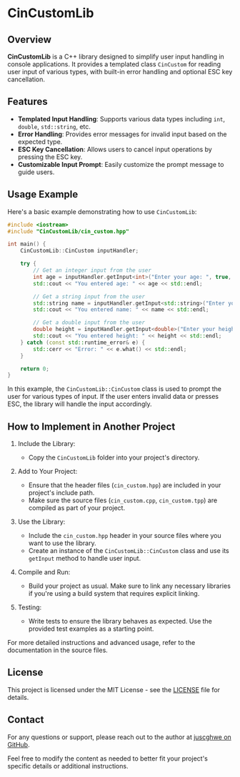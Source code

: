 [//]: <> (@file readme.md)
[//]: <> (@author juscghwe <a href = "https://github.com/juscghwe">GitHub<\a>)

# CinCustomLib

## Overview

**CinCustomLib** is a C++ library designed to simplify user input handling in console applications. It provides a templated class `CinCustom` for reading user input of various types, with built-in error handling and optional ESC key cancellation.

## Features

- **Templated Input Handling**: Supports various data types including `int`, `double`, `std::string`, etc.
- **Error Handling**: Provides error messages for invalid input based on the expected type.
- **ESC Key Cancellation**: Allows users to cancel input operations by pressing the ESC key.
- **Customizable Input Prompt**: Easily customize the prompt message to guide users.

## Usage Example

Here's a basic example demonstrating how to use `CinCustomLib`:

```cpp
#include <iostream>
#include "CinCustomLib/cin_custom.hpp"

int main() {
    CinCustomLib::CinCustom inputHandler;

    try {
        // Get an integer input from the user
        int age = inputHandler.getInput<int>("Enter your age: ", true, true);
        std::cout << "You entered age: " << age << std::endl;

        // Get a string input from the user
        std::string name = inputHandler.getInput<std::string>("Enter your name: ", true, true);
        std::cout << "You entered name: " << name << std::endl;

        // Get a double input from the user
        double height = inputHandler.getInput<double>("Enter your height (in meters): ", true, true);
        std::cout << "You entered height: " << height << std::endl;
    } catch (const std::runtime_error& e) {
        std::cerr << "Error: " << e.what() << std::endl;
    }

    return 0;
}
```

In this example, the `CinCustomLib::CinCustom` class is used to prompt the user for various types of input. If the user enters invalid data or presses ESC, the library will handle the input accordingly.

## How to Implement in Another Project

1. Include the Library:

    - Copy the `CinCustomLib` folder into your project's directory.

2. Add to Your Project:

    - Ensure that the header files (`cin_custom.hpp`) are included in your project's include path.
    - Make sure the source files (`cin_custom.cpp`, `cin_custom.tpp`) are compiled as part of your project.

3. Use the Library:

    - Include the `cin_custom.hpp` header in your source files where you want to use the library.
    - Create an instance of the `CinCustomLib::CinCustom` class and use its `getInput` method to handle user input.

4. Compile and Run:

    - Build your project as usual. Make sure to link any necessary libraries if you're using a build system that requires explicit linking.

5. Testing:

    - Write tests to ensure the library behaves as expected. Use the provided test examples as a starting point.

For more detailed instructions and advanced usage, refer to the documentation in the source files.

## License

This project is licensed under the MIT License - see the [LICENSE](./LICENSE) file for details.

## Contact

For any questions or support, please reach out to the author at [juscghwe on GitHub](https://github.com/juscghwe).

Feel free to modify the content as needed to better fit your project's specific details or additional instructions.